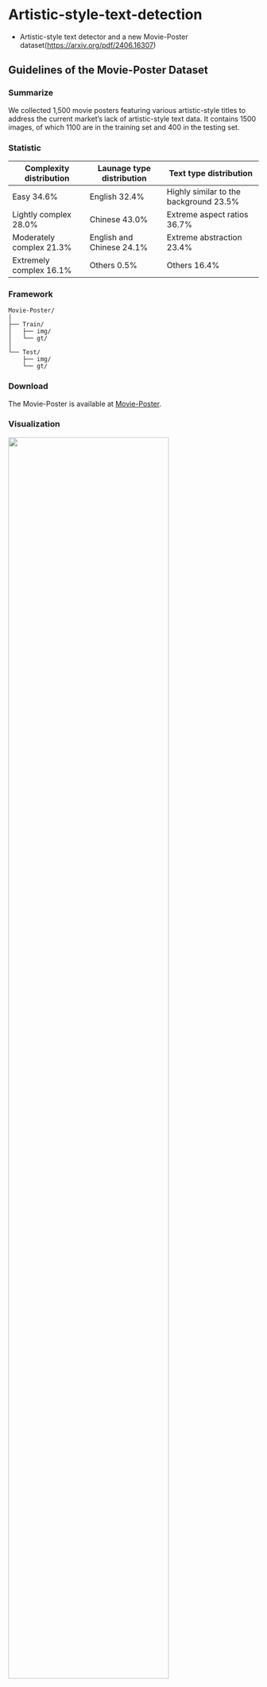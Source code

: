 # **Artistic-style-text-detection**
* Artistic-style text detector and a new Movie-Poster dataset(https://arxiv.org/pdf/2406.16307)
## **Guidelines of the Movie-Poster Dataset**
### Summarize
We collected 1,500 movie posters featuring various artistic-style titles to address the current market’s lack of artistic-style text data. It contains 1500 images, of which 1100
are in the training set and 400 in the testing set.
### Statistic

| Complexity distribution | Launage type distribution | Text type distribution |  
| - | - | - | 
|Easy  34.6%|English  32.4%|Highly similar to the background  23.5%|
|Lightly complex  28.0%|Chinese  43.0%|Extreme aspect ratios  36.7%|
|Moderately complex  21.3%|English and Chinese  24.1%|Extreme abstraction  23.4%|
|Extremely complex  16.1%|Others  0.5%|Others  16.4%|
### Framework

```
Movie-Poster/
│
├── Train/
│   ├── img/
│   └── gt/
│
└── Test/
    ├── img/
    └── gt/
```
### Download
The Movie-Poster is available at [Movie-Poster](https://drive.google.com/file/d/1anlWPsCX-6aYhUDqC33SXRufcpPpjLE2/view?usp=drive_link).

### Visualization
<img src="https://github.com/biedaxiaohua/Artistic-style-text-detection/blob/main/visualization1.png" width="80%"/>



The code will come soon!


